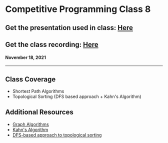 # Competitive Programming Class 8

## Get the presentation used in class: [Here](./Shortest_Path_Algorithms.pdf) 

## Get the class recording: [Here](https://drive.google.com/file/d/1GxdJ98YAf6KDUF63ZWJgBwpGhshnKWOl/view?usp=sharing)

#### November 18, 2021

<hr>

## Class Coverage

- Shortest Path Algorithms
- Topological Sorting (DFS based approach + Kahn's Algorithm)

## Additional Resources

- [Graph Algorithms](https://codeforces.com/blog/entry/16221)
- [Kahn's Algorithm](https://www.geeksforgeeks.org/topological-sorting-indegree-based-solution/)
- [DFS-based approach to topological sorting](https://cp-algorithms.com/graph/topological-sort.html)